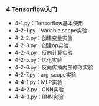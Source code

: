 ### 4 Tensorflow入门

* 4-1.py：Tensorflow基本使用
* 4-2-1.py：Variable scope实验
* 4-2-2.py：创建变量实验
* 4-2-3.py：创建op实验
* 4-2-4.py：反向计算实验
* 4-2-5.py：优化实验
* 4-2-6.py：反向传播内部修改实验
* 4-2-7.py：arg_scope实验
* 4-4-1.py：MLP实验
* 4-4-2.py：CNN实验
* 4-4-3.py：RNN实验